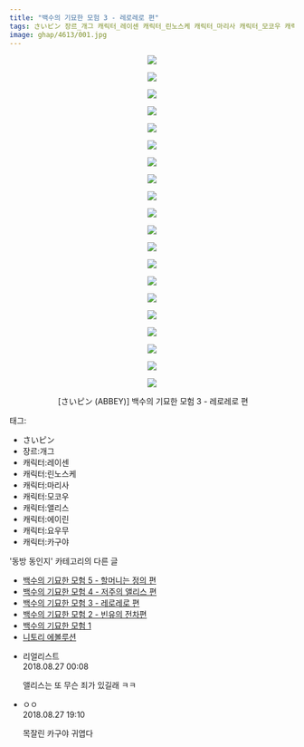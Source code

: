 ```yaml
---
title: "백수의 기묘한 모험 3 - 레로레로 편"
tags: さいピン 장르_개그 캐릭터_레이센 캐릭터_린노스케 캐릭터_마리사 캐릭터_모코우 캐릭터_앨리스 캐릭터_에이린 캐릭터_요우무 캐릭터_카구야 ABBEY 동방_동인지
image: ghap/4613/001.jpg
---
```

<div class="article">
<p style="text-align: center; clear: none; float: none;"><img src="{{ site.nasurl }}/ghap/4613/001.jpg"/></p>
<p style="text-align: center; clear: none; float: none;"><img src="{{ site.nasurl }}/ghap/4613/002.jpg"/></p>
<p style="text-align: center; clear: none; float: none;"><img src="{{ site.nasurl }}/ghap/4613/003.jpg"/></p>
<p style="text-align: center; clear: none; float: none;"><img src="{{ site.nasurl }}/ghap/4613/004.jpg"/></p>
<p style="text-align: center; clear: none; float: none;"><img src="{{ site.nasurl }}/ghap/4613/005.jpg"/></p>
<p style="text-align: center; clear: none; float: none;"><img src="{{ site.nasurl }}/ghap/4613/006.jpg"/></p>
<p style="text-align: center; clear: none; float: none;"><img src="{{ site.nasurl }}/ghap/4613/007.jpg"/></p>
<p style="text-align: center; clear: none; float: none;"><img src="{{ site.nasurl }}/ghap/4613/008.jpg"/></p>
<p style="text-align: center; clear: none; float: none;"><img src="{{ site.nasurl }}/ghap/4613/009.jpg"/></p>
<p style="text-align: center; clear: none; float: none;"><img src="{{ site.nasurl }}/ghap/4613/010.jpg"/></p>
<p style="text-align: center; clear: none; float: none;"><img src="{{ site.nasurl }}/ghap/4613/011.jpg"/></p>
<p style="text-align: center; clear: none; float: none;"><img src="{{ site.nasurl }}/ghap/4613/012.jpg"/></p>
<p style="text-align: center; clear: none; float: none;"><img src="{{ site.nasurl }}/ghap/4613/013.jpg"/></p>
<p style="text-align: center; clear: none; float: none;"><img src="{{ site.nasurl }}/ghap/4613/014.jpg"/></p>
<p style="text-align: center; clear: none; float: none;"><img src="{{ site.nasurl }}/ghap/4613/015.jpg"/></p>
<p style="text-align: center; clear: none; float: none;"><img src="{{ site.nasurl }}/ghap/4613/016.jpg"/></p>
<p style="text-align: center; clear: none; float: none;"><img src="{{ site.nasurl }}/ghap/4613/017.jpg"/></p>
<p style="text-align: center; clear: none; float: none;"><img src="{{ site.nasurl }}/ghap/4613/018.jpg"/></p>
<p style="text-align: center; clear: none; float: none;"><img src="{{ site.nasurl }}/ghap/4613/019.jpg"/></p>
<p style="text-align: center; clear: none; float: none;"><img src="{{ site.nasurl }}/ghap/4613/020.jpg"/></p>
<p style="text-align: center; clear: none; float: none;"> [さいピン (ABBEY)] 백수의 기묘한 모험 3 - 레로레로 편</p>
</div><div class="tagTrail">
<p>태그: </p>
<ul>
<li>さいピン</li>
<li>장르:개그</li>
<li>캐릭터:레이센</li>
<li>캐릭터:린노스케</li>
<li>캐릭터:마리사</li>
<li>캐릭터:모코우</li>
<li>캐릭터:앨리스</li>
<li>캐릭터:에이린</li>
<li>캐릭터:요우무</li>
<li>캐릭터:카구야</li>
</ul>
</div><div class="another">
<p>'동방 동인지' 카테고리의 다른 글</p>
<ul>
<li><a href="/2018-08-26-ghap_4615">백수의 기묘한 모험 5 - 할머니는 정의 편</a></li>
<li><a href="/2018-08-26-ghap_4614">백수의 기묘한 모험 4 - 저주의 앨리스 편</a></li>
<li><a href="/2018-08-26-ghap_4613">백수의 기묘한 모험 3 - 레로레로 편</a></li>
<li><a href="/2018-08-26-ghap_4612">백수의 기묘한 모험 2 - 빈유의 전차편</a></li>
<li><a href="/2018-08-26-ghap_4611">백수의 기묘한 모험 1</a></li>
<li><a href="/2018-08-23-ghap_4609">니토리 에볼루션</a></li>
</ul>
</div><div class="cb_module cb_fluid">
<div class="cb_wrt cb_profile">
<div class="comment">
<ul>
<li class="cb_thumb_off" id="comment15318203">
<div class="cb_comment_area">
<div class="cb_info_area">
<div class="cb_section">
<span class="cb_nick_name">리얼리스트</span>
</div>
<div class="cb_section">
<span class="cb_date">2018.08.27 00:08 </span>
</div>
</div>
<div class="cb_dsc_comment">
<p class="cb_dsc">
											앨리스는 또 무슨 죄가 있길래 ㅋㅋ
										</p>
</div>
</div></li>
<li class="cb_thumb_off" id="comment15319001">
<div class="cb_comment_area">
<div class="cb_info_area">
<div class="cb_section">
<span class="cb_nick_name">ㅇㅇ</span>
</div>
<div class="cb_section">
<span class="cb_date">2018.08.27 19:10 </span>
</div>
</div>
<div class="cb_dsc_comment">
<p class="cb_dsc">
											목잘린 카구야 귀엽다
										</p>
</div>
</div></li>
</ul>
</div>
</div><!-- commentList close -->
</div>
